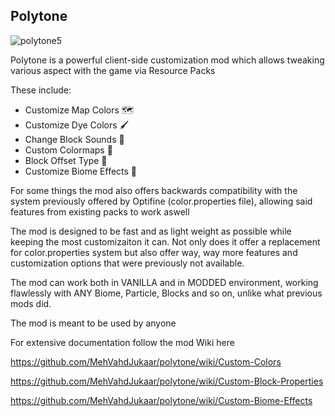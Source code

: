 ## Polytone
![polytone5](https://github.com/MehVahdJukaar/polytone/assets/24719182/cda24fca-afee-459f-8575-93060fd9e31b)

Polytone is a powerful client-side customization mod which allows tweaking various aspect with the game via Resource Packs

These include:

* Customize Map Colors 🗺️
* Customize Dye Colors 🖌️
* Change Block Sounds 🎵
* Custom Colormaps 🎨
* Block Offset Type 📐
* Customize Biome Effects 🌊

For some things the mod also offers backwards compatibility with the system previously offered by Optifine (color.properties file), allowing said features from existing packs to work aswell

The mod is designed to be fast and as light weight as possible while keeping the most customizaiton it can. 
Not only does it offer a replacement for color.properties system but also offer way, way more features and customization options that were previously not available.

The mod can work both in VANILLA and in MODDED environment, working flawlessly with ANY Biome, Particle, Blocks and so on, unlike what previous mods did.

The mod is meant to be used by anyone


For extensive documentation follow the mod Wiki here

https://github.com/MehVahdJukaar/polytone/wiki/Custom-Colors

https://github.com/MehVahdJukaar/polytone/wiki/Custom-Block-Properties

https://github.com/MehVahdJukaar/polytone/wiki/Custom-Biome-Effects
